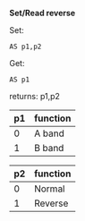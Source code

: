 __Set/Read reverse__

Set:

	AS p1,p2

Get:

	AS p1

returns: p1,p2

|p1|function|
|---|---|
|0|A band
|1|B band

|p2|function|
|---|---|
|0|Normal
|1|Reverse

